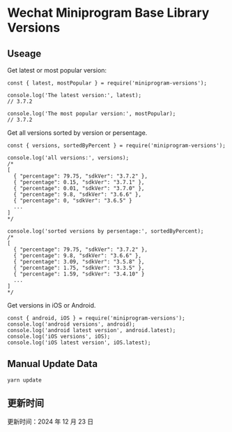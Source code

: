 
# Wechat Miniprogram Base Library Versions

## Useage

Get latest or most popular version:

```;
const { latest, mostPopular } = require('miniprogram-versions');

console.log('The latest version:', latest);
// 3.7.2

console.log('The most popular version:', mostPopular);
// 3.7.2

```

Get all versions sorted by version or persentage.

```
const { versions, sortedByPercent } = require('miniprogram-versions');

console.log('all versions:', versions);
/*
[
  { "percentage": 79.75, "sdkVer": "3.7.2" },
  { "percentage": 0.15, "sdkVer": "3.7.1" },
  { "percentage": 0.01, "sdkVer": "3.7.0" },
  { "percentage": 9.8, "sdkVer": "3.6.6" },
  { "percentage": 0, "sdkVer": "3.6.5" }
  ...
]
*/

console.log('sorted versions by persentage:', sortedByPercent);
/*
[
  { "percentage": 79.75, "sdkVer": "3.7.2" },
  { "percentage": 9.8, "sdkVer": "3.6.6" },
  { "percentage": 3.09, "sdkVer": "3.5.8" },
  { "percentage": 1.75, "sdkVer": "3.3.5" },
  { "percentage": 1.59, "sdkVer": "3.4.10" }
  ...
]
*/
```

Get versions in iOS or Android.

```
const { android, iOS } = require('miniprogram-versions');
console.log('android versions', android);
console.log('android latest version', android.latest);
console.log('iOS versions', iOS);
console.log('iOS latest version', iOS.latest);
```

## Manual Update Data

```
yarn update
```

## 更新时间

更新时间：2024 年 12 月 23 日
